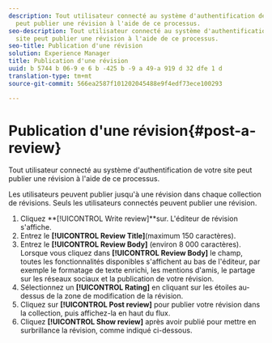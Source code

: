 ```yaml
---
description: Tout utilisateur connecté au système d'authentification de votre site
  peut publier une révision à l'aide de ce processus.
seo-description: Tout utilisateur connecté au système d'authentification de votre
  site peut publier une révision à l'aide de ce processus.
seo-title: Publication d'une révision
solution: Experience Manager
title: Publication d'une révision
uuid: b 5744 b 06-9 e 6 b -425 b -9 a 49-a 919 d 32 dfe 1 d
translation-type: tm+mt
source-git-commit: 566ea2587f101202045488e9f4edf73ece100293

---
```



# Publication d'une révision{#post-a-review}

Tout utilisateur connecté au système d'authentification de votre site peut publier une révision à l'aide de ce processus.

Les utilisateurs peuvent publier jusqu'à une révision dans chaque collection de révisions. Seuls les utilisateurs connectés peuvent publier une révision.

1. Cliquez **[!UICONTROL Write review]**sur. L'éditeur de révision s'affiche.
1. Entrez le **[!UICONTROL Review Title]**(maximum 150 caractères).
1. Entrez le **[!UICONTROL Review Body]** (environ 8 000 caractères). Lorsque vous cliquez dans **[!UICONTROL Review Body]** le champ, toutes les fonctionnalités disponibles s'affichent au bas de l'éditeur, par exemple le formatage de texte enrichi, les mentions d'amis, le partage sur les réseaux sociaux et la publication de votre révision.
1. Sélectionnez un **[!UICONTROL Rating]** en cliquant sur les étoiles au-dessus de la zone de modification de la révision.
1. Cliquez sur **[!UICONTROL Post review]** pour publier votre révision dans la collection, puis affichez-la en haut du flux.
1. Cliquez **[!UICONTROL Show review]** après avoir publié pour mettre en surbrillance la révision, comme indiqué ci-dessous.
